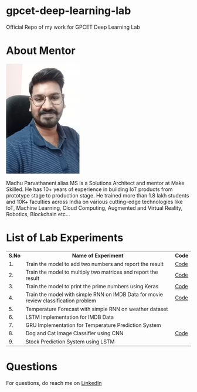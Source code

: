 # gpcet-deep-learning-lab
Official Repo of my work for GPCET Deep Learning Lab

# About Mentor
<img src="https://raw.githubusercontent.com/madblocksgit/ETAI-2021---VSSUT-11th-aug-iot-session/main/maddy.jpg" height="300" width="200" />

Madhu Parvathaneni alias MS is a Solutions Architect and mentor at Make Skilled. He has 10+ years of experience in building IoT products from prototype stage to production stage. He trained more than 1.8 lakh students and 10K+ faculties across India on various cutting-edge technologies like IoT, Machine Learning, Cloud Computing, Augmented and Virtual Reality, Robotics, Blockchain etc...

# List of Lab Experiments

<table>
  <tr>
    <th>S.No</th>
    <th>Name of Experiment</th>
    <th>Code</th>
  </tr>
  <tr>
    <td>1.</td>
    <td>Train the model to add two numbers and report the result</td>
    <td><a href="https://github.com/maddydevgits/gpcet-deep-learning-lab/blob/main/experiment1/app.py">Code</a></td>
  </tr>
  <tr>
    <td>2.</td>
    <td>Train the model to multiply two matrices and report the result</td>
    <td><a href="https://github.com/maddydevgits/gpcet-deep-learning-lab/blob/main/experiment2/app.py">Code</a></td>
  </tr>
  <tr>
    <td>3.</td>
    <td>Train the model to print the prime numbers using Keras</td>
    <td><a href="https://github.com/maddydevgits/gpcet-deep-learning-lab/blob/main/experiment3/app.py">Code</a></td>
  </tr>
  <tr>
    <td>4.</td>
    <td>Train the model with simple RNN on IMDB Data for movie review classification problem</td>
    <td><a href="https://github.com/maddydevgits/gpcet-deep-learning-lab/blob/main/experiment4/app.ipynb">Code</a></td>
  </tr>
  <tr>
    <td>5.</td>
    <td>Temperature Forecast with simple RNN on weather dataset</td>
  </tr>
  <tr>
    <td>6.</td>
    <td>LSTM Implementation for IMDB Data</td>
  </tr>
  <tr>
    <td>7.</td>
    <td>GRU Implementation for Temperature Prediction System</td>
  </tr>
  <tr>
    <td>8.</td>
    <td>Dog and Cat Image Classifier using CNN</td>
    <td><a href="https://github.com/maddydevgits/gpcet-deep-learning-lab/blob/main/experiment6/app.ipynb">Code</a></td>
  </tr>
  <tr>
    <td>9.</td>
    <td>Stock Prediction System using LSTM</td>
  </tr>
</table>

# Questions
For questions, do reach me on <a href="https://linkedin.com/in/MadhuPIoT">LinkedIn</a>
